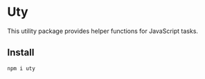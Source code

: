 # Uty

This utility package provides helper functions for JavaScript tasks.

## Install

```shell
npm i uty
```
